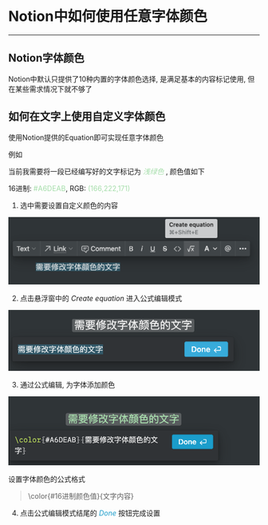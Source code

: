 # Notion中如何使用任意字体颜色

---

## Notion字体颜色

Notion中默认只提供了10种内置的字体颜色选择, 是满足基本的内容标记使用, 但在某些需求情况下就不够了

## 如何在文字上使用自定义字体颜色

使用Notion提供的Equation即可实现任意字体颜色

例如

当前我需要将一段已经编写好的文字标记为 *<span style="color: #A6DEAB;">浅绿色</span>* , 颜色值如下

16进制: <span style="color: #A6DEAB;">#A6DEAB</span>, RGB: <span style="color: #A6DEAB;">(166,222,171)</span>

1. 选中需要设置自定义颜色的内容

![选中需要设置自定义颜色的内容](../images/Notion中如何使用任意字体颜色1.png)

2. 点击悬浮窗中的 *Create equation* 进入公式编辑模式

![进入公式编辑模式](../images/Notion中如何使用任意字体颜色2.png)

3. 通过公式编辑, 为字体添加颜色

![添加颜色](../images/Notion中如何使用任意字体颜色3.png)

设置字体颜色的公式格式

> \color{#16进制颜色值}{文字内容}

4. 点击公式编辑模式结尾的 *<span style="color: #1b9dcb;">Done</span>* 按钮完成设置